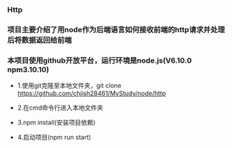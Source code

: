 ### Http
### 项目主要介绍了用node作为后端语言如何接收前端的http请求并处理后将数据返回给前端

### 本项目使用github开放平台，运行环境是node.js(V6.10.0 npm3.10.10)

* 1.使用git克隆至本地文件夹，git clone https://github.com/chjish28461/MyStudy/node/http

* 2.在cmd命令行进入本地文件夹

* 3.npm install(安装项目依赖)

* 4.启动项目(npm run start)

